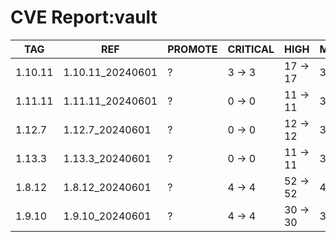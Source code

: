 # CVE Report:vault
|   TAG   |       REF        | PROMOTE | CRITICAL |   HIGH   |  MEDIUM  |  LOW   | UNKNOWN |
|---------|------------------|---------|----------|----------|----------|--------|---------|
| 1.10.11 | 1.10.11_20240601 | ?       | 3 -> 3   | 17 -> 17 | 33 -> 33 | 2 -> 2 | 0 -> 0  |
| 1.11.11 | 1.11.11_20240601 | ?       | 0 -> 0   | 11 -> 11 | 32 -> 30 | 3 -> 1 | 0 -> 0  |
| 1.12.7  | 1.12.7_20240601  | ?       | 0 -> 0   | 12 -> 12 | 32 -> 30 | 3 -> 1 | 0 -> 0  |
| 1.13.3  | 1.13.3_20240601  | ?       | 0 -> 0   | 11 -> 11 | 35 -> 33 | 3 -> 1 | 0 -> 0  |
| 1.8.12  | 1.8.12_20240601  | ?       | 4 -> 4   | 52 -> 52 | 43 -> 43 | 4 -> 4 | 0 -> 0  |
| 1.9.10  | 1.9.10_20240601  | ?       | 4 -> 4   | 30 -> 30 | 31 -> 31 | 2 -> 2 | 0 -> 0  |

